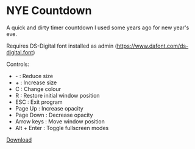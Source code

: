 # NYE Countdown

A quick and dirty timer countdown I used some years ago for new year's eve.

Requires DS-Digital font installed as admin (https://www.dafont.com/ds-digital.font)

Controls:

* \- : Reduce size
* \+ : Increase size
* C : Change colour
* R : Restore initial window position
* ESC : Exit program
* Page Up : Increase opacity
* Page Down : Decrease opacity
* Arrow keys : Move window position
* Alt + Enter : Toggle fullscreen modes

[Download](https://github.com/loopy750/NYE-Countdown/raw/main/nye_countdown.exe)
